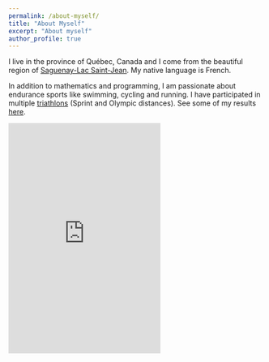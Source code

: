 ```yaml
---
permalink: /about-myself/
title: "About Myself"
excerpt: "About myself"
author_profile: true
---
```


I live in the province of Québec, Canada and I come from the beautiful region of [Saguenay-Lac Saint-Jean](https://fr.wikipedia.org/wiki/Saguenay%E2%80%93Lac-Saint-Jean). My native language is French.

In addition to mathematics and programming, I am passionate about endurance sports like swimming, cycling and running. I have participated in multiple [triathlons](https://en.wikipedia.org/wiki/Triathlon) (Sprint and Olympic distances). See some of my results [here](https://www.sportstats.ca/search-results.xhtml?query=David%20Ayotte%20Roberval&companies=[1]).

<iframe height='454' width='300' frameborder='0' allowtransparency='true' scrolling='no' src='https://www.strava.com/athletes/23791996/latest-rides/5d9c012b34d97cfc300262a6e5581406732f9fd4'></iframe>

